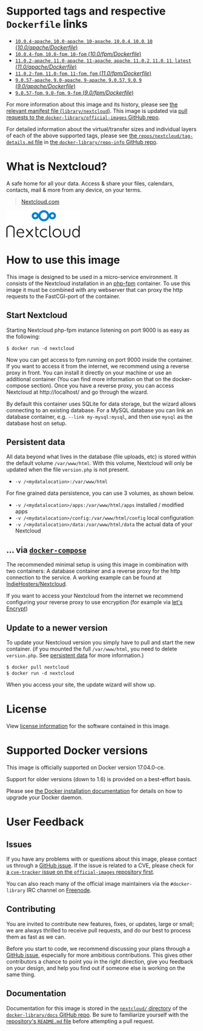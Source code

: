 <!--

********************************************************************************

WARNING:

    DO NOT EDIT "nextcloud/README.md"

    IT IS AUTO-GENERATED

    (from the other files in "nextcloud/" combined with a set of templates)

********************************************************************************

-->

# Supported tags and respective `Dockerfile` links

-	[`10.0.4-apache`, `10.0-apache`, `10-apache`, `10.0.4`, `10.0`, `10` (*10.0/apache/Dockerfile*)](https://github.com/nextcloud/docker/blob/534665db850902068eca461cf1e67c2309e8ebaa/10.0/apache/Dockerfile)
-	[`10.0.4-fpm`, `10.0-fpm`, `10-fpm` (*10.0/fpm/Dockerfile*)](https://github.com/nextcloud/docker/blob/534665db850902068eca461cf1e67c2309e8ebaa/10.0/fpm/Dockerfile)
-	[`11.0.2-apache`, `11.0-apache`, `11-apache`, `apache`, `11.0.2`, `11.0`, `11`, `latest` (*11.0/apache/Dockerfile*)](https://github.com/nextcloud/docker/blob/843d309ee62b9d2704e6141d2103f9ded97e35b6/11.0/apache/Dockerfile)
-	[`11.0.2-fpm`, `11.0-fpm`, `11-fpm`, `fpm` (*11.0/fpm/Dockerfile*)](https://github.com/nextcloud/docker/blob/843d309ee62b9d2704e6141d2103f9ded97e35b6/11.0/fpm/Dockerfile)
-	[`9.0.57-apache`, `9.0-apache`, `9-apache`, `9.0.57`, `9.0`, `9` (*9.0/apache/Dockerfile*)](https://github.com/nextcloud/docker/blob/534665db850902068eca461cf1e67c2309e8ebaa/9.0/apache/Dockerfile)
-	[`9.0.57-fpm`, `9.0-fpm`, `9-fpm` (*9.0/fpm/Dockerfile*)](https://github.com/nextcloud/docker/blob/534665db850902068eca461cf1e67c2309e8ebaa/9.0/fpm/Dockerfile)

For more information about this image and its history, please see [the relevant manifest file (`library/nextcloud`)](https://github.com/docker-library/official-images/blob/master/library/nextcloud). This image is updated via [pull requests to the `docker-library/official-images` GitHub repo](https://github.com/docker-library/official-images/pulls?q=label%3Alibrary%2Fnextcloud).

For detailed information about the virtual/transfer sizes and individual layers of each of the above supported tags, please see [the `repos/nextcloud/tag-details.md` file](https://github.com/docker-library/repo-info/blob/master/repos/nextcloud/tag-details.md) in [the `docker-library/repo-info` GitHub repo](https://github.com/docker-library/repo-info).

# What is Nextcloud?

A safe home for all your data. Access & share your files, calendars, contacts, mail & more from any device, on your terms.

> [Nextcloud.com](https://nextcloud.com/)

![logo](https://raw.githubusercontent.com/docker-library/docs/ef637cb2657ef179041495195b6ac4bb934fee63/nextcloud/logo.png)

# How to use this image

This image is designed to be used in a micro-service environment. It consists of the Nextcloud installation in an [php-fpm](https://hub.docker.com/_/php/) container. To use this image it must be combined with any webserver that can proxy the http requests to the FastCGI-port of the container.

## Start Nextcloud

Starting Nextcloud php-fpm instance listening on port 9000 is as easy as the following:

```console
$ docker run -d nextcloud
```

Now you can get access to fpm running on port 9000 inside the container. If you want to access it from the internet, we recommend using a reverse proxy in front. You can install it directly on your machine or use an additional container (You can find more information on that on the docker-compose section). Once you have a reverse proxy, you can access Nextcloud at http://localhost/ and go through the wizard.

By default this container uses SQLite for data storage, but the wizard allows connecting to an existing database. For a MySQL database you can link an database container, e.g. `--link my-mysql:mysql`, and then use `mysql` as the database host on setup.

## Persistent data

All data beyond what lives in the database (file uploads, etc) is stored within the default volume `/var/www/html`. With this volume, Nextcloud will only be updated when the file `version.php` is not present.

-	`-v /<mydatalocation>:/var/www/html`

For fine grained data persistence, you can use 3 volumes, as shown below.

-	`-v /<mydatalocation>/apps:/var/www/html/apps` installed / modified apps
-	`-v /<mydatalocation>/config:/var/www/html/config` local configuration
-	`-v /<mydatalocation>/data:/var/www/html/data` the actual data of your Nextcloud

## ... via [`docker-compose`](https://github.com/docker/compose)

The recommended minimal setup is using this image in combination with two containers: A database container and a reverse proxy for the http connection to the service. A working example can be found at [IndieHosters/Nextcloud](https://github.com/indiehosters/nextcloud).

If you want to access your Nextcloud from the internet we recommend configuring your reverse proxy to use encryption (for example via [let's Encrypt](https://letsencrypt.org/))

## Update to a newer version

To update your Nextcloud version you simply have to pull and start the new container. (if you mounted the full `/var/www/html`, you need to delete `version.php`. See [persistent data](#persistent-data) for more information.)

```console
$ docker pull nextcloud
$ docker run -d nextcloud
```

When you access your site, the update wizard will show up.

# License

View [license information](https://github.com/nextcloud/server/blob/master/COPYING-README) for the software contained in this image.

# Supported Docker versions

This image is officially supported on Docker version 17.04.0-ce.

Support for older versions (down to 1.6) is provided on a best-effort basis.

Please see [the Docker installation documentation](https://docs.docker.com/installation/) for details on how to upgrade your Docker daemon.

# User Feedback

## Issues

If you have any problems with or questions about this image, please contact us through a [GitHub issue](https://github.com/nextcloud/docker/issues). If the issue is related to a CVE, please check for [a `cve-tracker` issue on the `official-images` repository first](https://github.com/docker-library/official-images/issues?q=label%3Acve-tracker).

You can also reach many of the official image maintainers via the `#docker-library` IRC channel on [Freenode](https://freenode.net).

## Contributing

You are invited to contribute new features, fixes, or updates, large or small; we are always thrilled to receive pull requests, and do our best to process them as fast as we can.

Before you start to code, we recommend discussing your plans through a [GitHub issue](https://github.com/nextcloud/docker/issues), especially for more ambitious contributions. This gives other contributors a chance to point you in the right direction, give you feedback on your design, and help you find out if someone else is working on the same thing.

## Documentation

Documentation for this image is stored in the [`nextcloud/` directory](https://github.com/docker-library/docs/tree/master/nextcloud) of the [`docker-library/docs` GitHub repo](https://github.com/docker-library/docs). Be sure to familiarize yourself with the [repository's `README.md` file](https://github.com/docker-library/docs/blob/master/README.md) before attempting a pull request.
